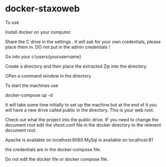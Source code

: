 # docker-staxoweb

To use

Install docker on your computer. 

Share the C drive in the settings . It will ask for your own credentials, please place them in. DO not put in the admin credentials ! 

Go into your c:\users\{yourusername}

Create a directory and then place the extracted Zip into the directory. 

OPen a command window in the directory

To start the machines use

docker-compose up -d 

It will take some time initially to set up the machine but at the end of it you will have a new drive called public in the directory. This is your web root. 

Check out what the project into the public drive. IF you need to change the document root edit the vhost.conf file in the docker directory to the relevent document root. 

Apache is available on localhost:8080 
MySql is available on localhost:81

the credentials are in the docker-compose file. 

Do not edit the docker file or docker compose file.
